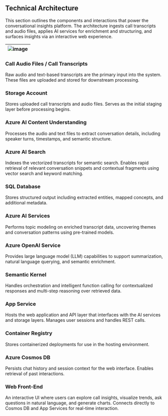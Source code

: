 ## Technical Architecture

This section outlines the components and interactions that power the conversational insights platform. The architecture ingests call transcripts and audio files, applies AI services for enrichment and structuring, and surfaces insights via an interactive web experience.

|![image](./Images/ReadMe/solution-architecture.png)|
|---|

### Call Audio Files / Call Transcripts  
Raw audio and text-based transcripts are the primary input into the system. These files are uploaded and stored for downstream processing.

### Storage Account  
Stores uploaded call transcripts and audio files. Serves as the initial staging layer before processing begins.

### Azure AI Content Understanding  
Processes the audio and text files to extract conversation details, including speaker turns, timestamps, and semantic structure.

### Azure AI Search  
Indexes the vectorized transcripts for semantic search. Enables rapid retrieval of relevant conversation snippets and contextual fragments using vector search and keyword matching.

### SQL Database  
Stores structured output including extracted entities, mapped concepts, and additional metadata.

### Azure AI Services  
Performs topic modeling on enriched transcript data, uncovering themes and conversation patterns using pre-trained models.

### Azure OpenAI Service  
Provides large language model (LLM) capabilities to support summarization, natural language querying, and semantic enrichment.

### Semantic Kernel  
Handles orchestration and intelligent function calling for contextualized responses and multi-step reasoning over retrieved data.

### App Service  
Hosts the web application and API layer that interfaces with the AI services and storage layers. Manages user sessions and handles REST calls.

### Container Registry  
Stores containerized deployments for use in the hosting environment.

### Azure Cosmos DB  
Persists chat history and session context for the web interface. Enables retrieval of past interactions.

### Web Front-End  
An interactive UI where users can explore call insights, visualize trends, ask questions in natural language, and generate charts. Connects directly to Cosmos DB and App Services for real-time interaction.
